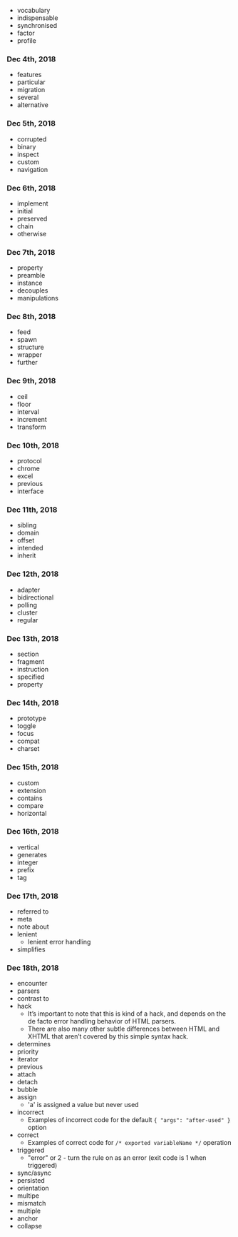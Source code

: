 + vocabulary
+ indispensable
+ synchronised
+ factor
+ profile
### Dec 4th, 2018
+ features
+ particular
+ migration
+ several
+ alternative
### Dec 5th, 2018
+ corrupted
+ binary
+ inspect
+ custom
+ navigation
### Dec 6th, 2018
+ implement
+ initial
+ preserved
+ chain
+ otherwise
### Dec 7th, 2018
+ property
+ preamble
+ instance
+ decouples
+ manipulations
### Dec 8th, 2018
+ feed
+ spawn
+ structure
+ wrapper 
+ further
### Dec 9th, 2018
+ ceil
+ floor
+ interval
+ increment
+ transform
### Dec 10th, 2018
+ protocol
+ chrome
+ excel
+ previous
+ interface
### Dec 11th, 2018
+ sibling
+ domain
+ offset
+ intended
+ inherit
### Dec 12th, 2018
+ adapter
+ bidirectional
+ polling
+ cluster
+ regular
### Dec 13th, 2018
+ section
+ fragment
+ instruction
+ specified
+ property
### Dec 14th, 2018
+ prototype
+ toggle
+ focus
+ compat
+ charset
### Dec 15th, 2018
+ custom
+ extension
+ contains
+ compare
+ horizontal
### Dec 16th, 2018
+ vertical
+ generates
+ integer
+ prefix
+ tag
### Dec 17th, 2018
+ referred to
+ meta
+ note about
+ lenient
  + lenient error handling
+ simplifies
### Dec 18th, 2018
+ encounter
+ parsers
+ contrast to
+ hack
  + It’s important to note that this is kind of a hack, and depends on the de facto error handling behavior of HTML parsers.
  + There are also many other subtle differences between HTML and XHTML that aren’t covered by this simple syntax hack.
+ determines
+ priority
+ iterator
+ previous
+ attach
+ detach
+ bubble
+ assign
  + 'a' is assigned a value but never used
+ incorrect
  + Examples of incorrect code for the default `{ "args": "after-used" }` option
+ correct
  + Examples of correct code for `/* exported variableName */` operation
+ triggered
  + "error" or 2 - turn the rule on as an error (exit code is 1 when triggered)
+ sync/async
+ persisted
+ orientation
+ multipe
+ mismatch
+ multiple
+ anchor
+ collapse
